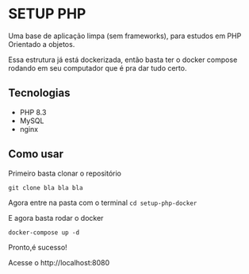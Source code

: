 # SETUP PHP

Uma base de aplicação limpa (sem frameworks), para estudos em PHP Orientado a objetos.

Essa estrutura já está dockerizada, então basta ter o docker compose rodando em seu computador que é pra dar tudo certo.

## Tecnologias

- PHP 8.3
- MySQL
- nginx

## Como usar

Primeiro basta clonar o repositório

`git clone bla bla bla`

Agora entre na pasta com o terminal 
`cd setup-php-docker`

E agora basta rodar o docker

`docker-compose up -d`

Pronto,é sucesso!

Acesse o http://localhost:8080
